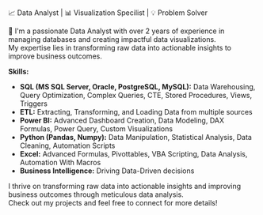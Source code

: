 📈 Data Analyst  | 📊 Visualization Specilist | 💡 Problem Solver

👋 I'm a passionate Data Analyst with over 2 years of experience in managing databases and creating impactful data visualizations. <br/> My expertise lies in transforming raw data into actionable insights to improve business outcomes.

**Skills:**
   - **SQL (MS SQL Server, Oracle, PostgreSQL, MySQL):** Data Warehousing, Query Optimization, Complex Queries, CTE, Stored Procedures, Views, Triggers
   - **ETL:** Extracting, Transforming, and Loading Data from multiple sources
   - **Power BI:** Advanced Dashboard Creation, Data Modeling, DAX Formulas, Power Query, Custom Visualizations
   - **Python (Pandas, Numpy):** Data Manipulation, Statistical Analysis, Data Cleaning, Automation Scripts
   - **Excel:** Advanced Formulas, Pivottables, VBA Scripting, Data Analysis, Automation With Macros
   - **Business Intelligence:** Driving Data-Driven decisions

I thrive on transforming raw data into actionable insights and improving business outcomes through meticulous data analysis. 
<br/> Check out my projects and feel free to connect for more details!
